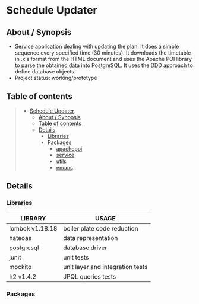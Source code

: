 # Schedule Updater

## About / Synopsis

* Service application dealing with updating the plan. It does a simple sequence every specified time (30 minutes). It downloads the timetable in .xls format from the HTML document and uses the Apache POI library to parse the obtained data into PostgreSQL. It uses the DDD approach to define database objects.
* Project status: working/prototype

## Table of contents

> * [Schedule Updater](#schedule-updater)
>   * [About / Synopsis](#about--synopsis)
>   * [Table of contents](#table-of-contents)
>   * [Details](#details)
>     * [Libraries](#libraries)
>     * [Packages](#packages)
>       * [apachepoi](#apachepoi)
>       * [service](#service)
>       * [utils](#utils)
>       * [enums](#enums)

## Details

### Libraries

| LIBRARY | USAGE | 
| ------- | ----- | 
| lombok v1.18.18 | boiler plate code reduction |
| hateoas | data representation |
| postgresql | database driver |
| junit | unit tests |
| mockito | unit layer and integration tests |
| h2 v1.4.2 | JPQL queries tests | 

### Packages

